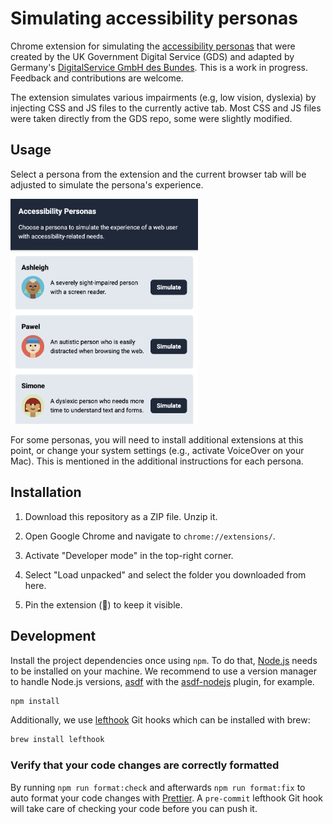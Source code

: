 # Simulating accessibility personas

Chrome extension for simulating the [accessibility personas](https://github.com/alphagov/accessibility-personas) that were created by the UK Government Digital Service (GDS) and adapted by Germany's [DigitalService GmbH des Bundes](https://digitalservice.bund.de/). This is a work in progress. Feedback and contributions are welcome.

The extension simulates various impairments (e.g, low vision, dyslexia) by injecting CSS and JS files to the currently active tab. Most CSS and JS files were taken directly from the GDS repo, some were slightly modified.

## Usage

Select a persona from the extension and the current browser tab will be adjusted to simulate the persona's experience.

<img src="images/screenshot.png" alt="Screenshot of the extension" width="300" >

For some personas, you will need to install additional extensions at this point, or change your system settings (e.g., activate VoiceOver on your Mac). This is mentioned in the additional instructions for each persona.

## Installation

1. Download this repository as a ZIP file. Unzip it.

2. Open Google Chrome and navigate to `chrome://extensions/`.

3. Activate "Developer mode" in the top-right corner.

4. Select "Load unpacked" and select the folder you downloaded from here.

5. Pin the extension (📍) to keep it visible.

## Development

Install the project dependencies once using `npm`. To do that, [Node.js](https://nodejs.org/en) needs to be installed on your machine. We recommend to use a version manager to handle Node.js versions, [asdf](https://asdf-vm.com/guide/getting-started.html) with the [asdf-nodejs](https://github.com/asdf-vm/asdf-nodejs/) plugin, for example.

```bash
npm install
```

Additionally, we use [lefthook](https://github.com/evilmartians/lefthook) Git hooks which can be installed with brew:

```sh
brew install lefthook
```

### Verify that your code changes are correctly formatted

By running `npm run format:check` and afterwards `npm run format:fix` to auto format your code changes with [Prettier](https://prettier.io/).
A `pre-commit` lefthook Git hook will take care of checking your code before you can push it.
